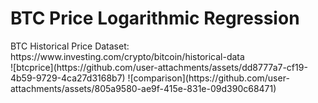 <h1>BTC Price Logarithmic Regression</h1>
BTC Historical Price Dataset: https://www.investing.com/crypto/bitcoin/historical-data
<br>
![btcprice](https://github.com/user-attachments/assets/dd8777a7-cf19-4b59-9729-4ca27d3168b7)
![comparison](https://github.com/user-attachments/assets/805a9580-ae9f-415e-831e-09d390c68471)
